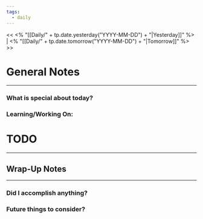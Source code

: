 ```yaml
---
tags:
  - daily
---
```


<< <% "[[Daily/" + tp.date.yesterday("YYYY-MM-DD") + "|Yesterday]]" %> | <% "[[Daily/" + tp.date.tomorrow("YYYY-MM-DD") + "|Tomorrow]]" %> >>
# General Notes
---
### What is special about today?

### Learning/Working On:



# TODO
---




## Wrap-Up Notes
---
### Did I accomplish anything?
### Future things to consider?
